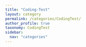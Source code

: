 ```yaml
---
title: "Coding-Test"
layout: category
permalink: /categories/CodingTest/
author_profile: true
taxonomy: CodingTest
sidebar:
  nav: "categories"
---
```

